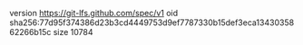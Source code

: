 version https://git-lfs.github.com/spec/v1
oid sha256:77d95f374386d23b3cd4449753d9ef7787330b15def3eca1343035862266b15c
size 10784
